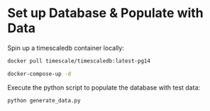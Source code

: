 
# Set up Database & Populate with Data

Spin up a timescaledb container locally:

```bash
docker pull timescale/timescaledb:latest-pg14

docker-compose-up -d
```

Execute the python script to populate the database with 
test data:

```bash
python generate_data.py
```
